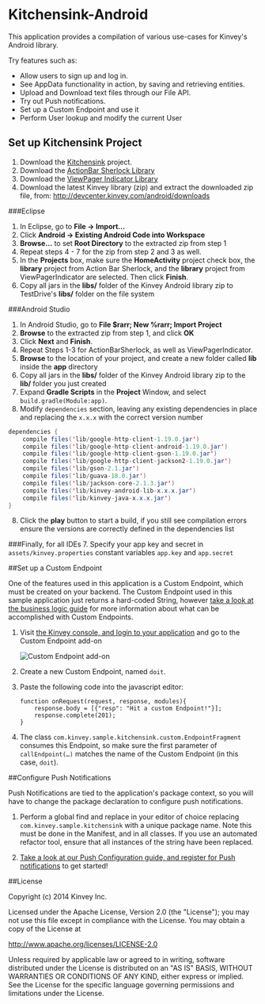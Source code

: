 Kitchensink-Android
===================

This application provides a compilation of various use-cases for Kinvey's Android library.

Try features such as:

* Allow users to sign up and log in.
* See AppData functionality in action, by saving and retrieving entities.
* Upload and Download text files through our File API.
* Try out Push notifications.
* Set up a Custom Endpoint and use it
* Perform User lookup and modify the current User


## Set up Kitchensink Project

1. Download the [Kitchensink](https://github.com/KinveyApps/StatusShare-Android/archive/master.zip) project.
2. Download the [ActionBar Sherlock Library](http://actionbarsherlock.com/)
3. Download the [ViewPager Indicator Library](http://viewpagerindicator.com/) 
4. Download the latest Kinvey library (zip) and extract the downloaded zip file, from: http://devcenter.kinvey.com/android/downloads



###Eclipse
1. In Eclipse, go to __File &rarr; Import…__
2. Click __Android &rarr; Existing Android Code into Workspace__
3. __Browse…__ to set __Root Directory__ to the extracted zip from step 1
4. Repeat steps 4 - 7 for the zip from step 2 and 3 as well.
5. In the __Projects__ box, make sure the __HomeActivity__ project check box, the __library__ project from Action Bar Sherlock, and the __library__ project from ViewPagerIndicator are selected. Then click __Finish__.
6. Copy all jars in the **libs/** folder of the Kinvey Android library zip to TestDrive's **libs/** folder on the file system

###Android Studio
1. In Android Studio, go to **File $rarr; New %rarr; Import Project**
2. **Browse** to the extracted zip from step 1, and click **OK**
3. Click **Next** and **Finish**.
4. Repeat Steps 1-3 for ActionBarSherlock, as well as ViewPagerIndicator.
4. **Browse** to the location of your project, and create a new folder called **lib** inside the **app** directory
5. Copy all jars in the **libs/** folder of the Kinvey Android library zip to the **lib/** folder you just created
6. Expand **Gradle Scripts** in the **Project** Window, and select `build.gradle(Module:app)`.
7. Modify `dependencies` section, leaving any existing dependencies in place and replacing the `x.x.x` with the correct version number

```java
dependencies {    
    compile files('lib/google-http-client-1.19.0.jar')
    compile files('lib/google-http-client-android-1.19.0.jar')
    compile files('lib/google-http-client-gson-1.19.0.jar')
    compile files('lib/google-http-client-jackson2-1.19.0.jar')
    compile files('lib/gson-2.1.jar')
    compile files('lib/guava-18.0.jar')
    compile files('lib/jackson-core-2.1.3.jar')
    compile files('lib/kinvey-android-lib-x.x.x.jar')
    compile files('lib/kinvey-java-x.x.x.jar')
}
```
    

8.  Click the **play** button to start a build, if you still see compilation errors ensure the versions are correctly defined in the dependencies list

###Finally, for all IDEs
7. Specify your app key and secret in `assets/kinvey.properties` constant variables
`app.key` and `app.secret`

##Set up a Custom Endpoint

One of the features used in this application is a Custom Endpoint, which must be created on your backend.  The Custom Endpoint used in this sample application just returns a hard-coded String, however [take a look at the business logic guide](http://devcenter.kinvey.com/android/guides/business-logic) for more information about what can be accomplished with Custom Endpoints.

1.  Visit [the Kinvey console, and login to your application](http://console.kinvey.com) and go to the Custom Endpoint add-on

    ![Custom Endpoint add-on](https://raw.github.com/KinveyApps/Kitchensink-Android/master/assets/android-oauth1-tutorial-custom.png)

2.  Create a new Custom Endpoint, named `doit`.  

3.  Paste the following code into the javascript editor:

    ```
    function onRequest(request, response, modules){  
        response.body = [{"resp": "Hit a custom Endpoint!"}];
        response.complete(201);
    }
    ```
    
4.  The class `com.kinvey.sample.kitchensink.custom.EndpointFragment` consumes this Endpoint, so make sure the first parameter of `callEndpoint(…)` matches the name of the Custom Endpoint (in this case, `doit`).
 
 
##Configure Push Notifications
 
Push Notifications are tied to the application's package context, so you will have to change the package declaration to configure push notifications.


1.  Perform a global find and replace in your editor of choice replacing `com.kinvey.sample.kitchensink` with a unique package name.  Note this must be done in the Manifest, and in all classes.  If you use an automated refactor tool, ensure that all instances of the string have been replaced.

2.  [Take a look at our Push Configuration guide, and register for Push notifications](http://devcenter.kinvey.com/android/guides/push) to get started!
  
##License


Copyright (c) 2014 Kinvey Inc.

Licensed under the Apache License, Version 2.0 (the "License"); you may not use this file except
in compliance with the License. You may obtain a copy of the License at

 http://www.apache.org/licenses/LICENSE-2.0

Unless required by applicable law or agreed to in writing, software distributed under the License
is distributed on an "AS IS" BASIS, WITHOUT WARRANTIES OR CONDITIONS OF ANY KIND, either express
or implied. See the License for the specific language governing permissions and limitations under
the License.